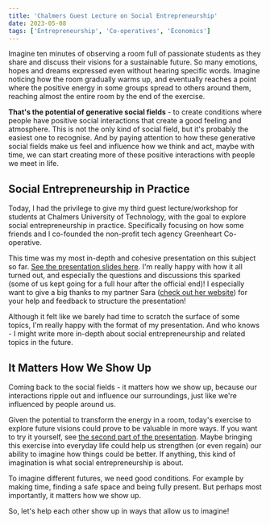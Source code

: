 ```yaml
---
title: 'Chalmers Guest Lecture on Social Entrepreneurship'
date: 2023-05-08
tags: ['Entrepreneurship', 'Co-operatives', 'Economics']
---
```


Imagine ten minutes of observing a room full of passionate students as they share and discuss their visions for a sustainable future. So many emotions, hopes and dreams expressed even without hearing specific words. Imagine noticing how the room gradually warms up, and eventually reaches a point where the positive energy in some groups spread to others around them, reaching almost the entire room by the end of the exercise.

**That's the potential of generative social fields** - to create conditions where people have positive social interactions that create a good feeling and atmosphere. This is not the only kind of social field, but it's probably the easiest one to recognise. And by paying attention to how these generative social fields make us feel and influence how we think and act, maybe with time, we can start creating more of these positive interactions with people we meet in life.

## Social Entrepreneurship in Practice

Today, I had the privilege to give my third guest lecture/workshop for students at Chalmers University of Technology, with the goal to explore social entrepreneurship in practice. Specifically focusing on how some friends and I co-founded the non-profit tech agency Greenheart Co-operative.

This time was my most in-depth and cohesive presentation on this subject so far. [See the presentation slides here](https://samuelplumppu.se/talks/2023-05-08-chalmers-entrepreneurship/). I'm really happy with how it all turned out, and especially the questions and discussions this sparked (some of us kept going for a full hour after the official end)! I especially want to give a big thanks to my partner Sara ([check out her website](https://saranewmountain.earth)) for your help and feedback to structure the presentation!

Although it felt like we barely had time to scratch the surface of some topics, I'm really happy with the format of my presentation. And who knows - I might write more in-depth about social entrepreneurship and related topics in the future.

## It Matters How We Show Up

Coming back to the social fields - it matters how we show up, because our interactions ripple out and influence our surroundings, just like we're influenced by people around us.

Given the potential to transform the energy in a room, today's exercise to explore future visions could prove to be valuable in more ways. If you want to try it yourself, see [the second part of the presentation](https://samuelplumppu.se/talks/2023-05-08-chalmers-entrepreneurship/#/12). Maybe bringing this exercise into everyday life could help us strengthen (or even regain) our ability to imagine how things could be better. If anything, this kind of imagination is what social entrepreneurship is about.

To imagine different futures, we need good conditions. For example by making time, finding a safe space and being fully present. But perhaps most importantly, it matters how we show up.

So, let's help each other show up in ways that allow us to imagine!
